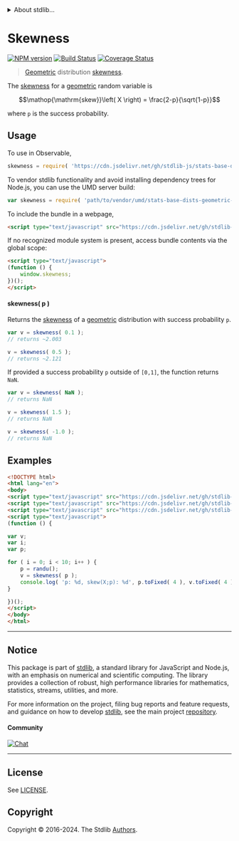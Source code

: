 <!--

@license Apache-2.0

Copyright (c) 2018 The Stdlib Authors.

Licensed under the Apache License, Version 2.0 (the "License");
you may not use this file except in compliance with the License.
You may obtain a copy of the License at

   http://www.apache.org/licenses/LICENSE-2.0

Unless required by applicable law or agreed to in writing, software
distributed under the License is distributed on an "AS IS" BASIS,
WITHOUT WARRANTIES OR CONDITIONS OF ANY KIND, either express or implied.
See the License for the specific language governing permissions and
limitations under the License.

-->


<details>
  <summary>
    About stdlib...
  </summary>
  <p>We believe in a future in which the web is a preferred environment for numerical computation. To help realize this future, we've built stdlib. stdlib is a standard library, with an emphasis on numerical and scientific computation, written in JavaScript (and C) for execution in browsers and in Node.js.</p>
  <p>The library is fully decomposable, being architected in such a way that you can swap out and mix and match APIs and functionality to cater to your exact preferences and use cases.</p>
  <p>When you use stdlib, you can be absolutely certain that you are using the most thorough, rigorous, well-written, studied, documented, tested, measured, and high-quality code out there.</p>
  <p>To join us in bringing numerical computing to the web, get started by checking us out on <a href="https://github.com/stdlib-js/stdlib">GitHub</a>, and please consider <a href="https://opencollective.com/stdlib">financially supporting stdlib</a>. We greatly appreciate your continued support!</p>
</details>

# Skewness

[![NPM version][npm-image]][npm-url] [![Build Status][test-image]][test-url] [![Coverage Status][coverage-image]][coverage-url] <!-- [![dependencies][dependencies-image]][dependencies-url] -->

> [Geometric][geometric-distribution] distribution [skewness][skewness].

<!-- Section to include introductory text. Make sure to keep an empty line after the intro `section` element and another before the `/section` close. -->

<section class="intro">

The [skewness][skewness] for a [geometric][geometric-distribution] random variable is

<!-- <equation class="equation" label="eq:geometric_skewness" align="center" raw="\operatorname{skew}\left( X \right) = \frac{2-p}{\sqrt{1-p}}" alt="Skewness for a geometric distribution."> -->

```math
\mathop{\mathrm{skew}}\left( X \right) = \frac{2-p}{\sqrt{1-p}}
```

<!-- <div class="equation" align="center" data-raw-text="\operatorname{skew}\left( X \right) = \frac{2-p}{\sqrt{1-p}}" data-equation="eq:geometric_skewness">
    <img src="https://cdn.jsdelivr.net/gh/stdlib-js/stdlib@51534079fef45e990850102147e8945fb023d1d0/lib/node_modules/@stdlib/stats/base/dists/geometric/skewness/docs/img/equation_geometric_skewness.svg" alt="Skewness for a geometric distribution.">
    <br>
</div> -->

<!-- </equation> -->

where `p` is the success probability.

</section>

<!-- /.intro -->

<!-- Package usage documentation. -->



<section class="usage">

## Usage

To use in Observable,

```javascript
skewness = require( 'https://cdn.jsdelivr.net/gh/stdlib-js/stats-base-dists-geometric-skewness@umd/browser.js' )
```

To vendor stdlib functionality and avoid installing dependency trees for Node.js, you can use the UMD server build:

```javascript
var skewness = require( 'path/to/vendor/umd/stats-base-dists-geometric-skewness/index.js' )
```

To include the bundle in a webpage,

```html
<script type="text/javascript" src="https://cdn.jsdelivr.net/gh/stdlib-js/stats-base-dists-geometric-skewness@umd/browser.js"></script>
```

If no recognized module system is present, access bundle contents via the global scope:

```html
<script type="text/javascript">
(function () {
    window.skewness;
})();
</script>
```

#### skewness( p )

Returns the [skewness][skewness] of a [geometric][geometric-distribution] distribution with success probability `p`.

```javascript
var v = skewness( 0.1 );
// returns ~2.003

v = skewness( 0.5 );
// returns ~2.121
```

If provided a success probability `p` outside of `[0,1]`, the function returns `NaN`.

```javascript
var v = skewness( NaN );
// returns NaN

v = skewness( 1.5 );
// returns NaN

v = skewness( -1.0 );
// returns NaN
```

</section>

<!-- /.usage -->

<!-- Package usage notes. Make sure to keep an empty line after the `section` element and another before the `/section` close. -->

<section class="notes">

</section>

<!-- /.notes -->

<!-- Package usage examples. -->

<section class="examples">

## Examples

<!-- eslint no-undef: "error" -->

```html
<!DOCTYPE html>
<html lang="en">
<body>
<script type="text/javascript" src="https://cdn.jsdelivr.net/gh/stdlib-js/random-base-randu@umd/browser.js"></script>
<script type="text/javascript" src="https://cdn.jsdelivr.net/gh/stdlib-js/math-base-special-round@umd/browser.js"></script>
<script type="text/javascript" src="https://cdn.jsdelivr.net/gh/stdlib-js/stats-base-dists-geometric-skewness@umd/browser.js"></script>
<script type="text/javascript">
(function () {

var v;
var i;
var p;

for ( i = 0; i < 10; i++ ) {
    p = randu();
    v = skewness( p );
    console.log( 'p: %d, skew(X;p): %d', p.toFixed( 4 ), v.toFixed( 4 ) );
}

})();
</script>
</body>
</html>
```

</section>

<!-- /.examples -->

<!-- Section to include cited references. If references are included, add a horizontal rule *before* the section. Make sure to keep an empty line after the `section` element and another before the `/section` close. -->

<section class="references">

</section>

<!-- /.references -->

<!-- Section for related `stdlib` packages. Do not manually edit this section, as it is automatically populated. -->

<section class="related">

</section>

<!-- /.related -->

<!-- Section for all links. Make sure to keep an empty line after the `section` element and another before the `/section` close. -->


<section class="main-repo" >

* * *

## Notice

This package is part of [stdlib][stdlib], a standard library for JavaScript and Node.js, with an emphasis on numerical and scientific computing. The library provides a collection of robust, high performance libraries for mathematics, statistics, streams, utilities, and more.

For more information on the project, filing bug reports and feature requests, and guidance on how to develop [stdlib][stdlib], see the main project [repository][stdlib].

#### Community

[![Chat][chat-image]][chat-url]

---

## License

See [LICENSE][stdlib-license].


## Copyright

Copyright &copy; 2016-2024. The Stdlib [Authors][stdlib-authors].

</section>

<!-- /.stdlib -->

<!-- Section for all links. Make sure to keep an empty line after the `section` element and another before the `/section` close. -->

<section class="links">

[npm-image]: http://img.shields.io/npm/v/@stdlib/stats-base-dists-geometric-skewness.svg
[npm-url]: https://npmjs.org/package/@stdlib/stats-base-dists-geometric-skewness

[test-image]: https://github.com/stdlib-js/stats-base-dists-geometric-skewness/actions/workflows/test.yml/badge.svg?branch=v0.2.1
[test-url]: https://github.com/stdlib-js/stats-base-dists-geometric-skewness/actions/workflows/test.yml?query=branch:v0.2.1

[coverage-image]: https://img.shields.io/codecov/c/github/stdlib-js/stats-base-dists-geometric-skewness/main.svg
[coverage-url]: https://codecov.io/github/stdlib-js/stats-base-dists-geometric-skewness?branch=main

<!--

[dependencies-image]: https://img.shields.io/david/stdlib-js/stats-base-dists-geometric-skewness.svg
[dependencies-url]: https://david-dm.org/stdlib-js/stats-base-dists-geometric-skewness/main

-->

[chat-image]: https://img.shields.io/gitter/room/stdlib-js/stdlib.svg
[chat-url]: https://app.gitter.im/#/room/#stdlib-js_stdlib:gitter.im

[stdlib]: https://github.com/stdlib-js/stdlib

[stdlib-authors]: https://github.com/stdlib-js/stdlib/graphs/contributors

[umd]: https://github.com/umdjs/umd
[es-module]: https://developer.mozilla.org/en-US/docs/Web/JavaScript/Guide/Modules

[deno-url]: https://github.com/stdlib-js/stats-base-dists-geometric-skewness/tree/deno
[deno-readme]: https://github.com/stdlib-js/stats-base-dists-geometric-skewness/blob/deno/README.md
[umd-url]: https://github.com/stdlib-js/stats-base-dists-geometric-skewness/tree/umd
[umd-readme]: https://github.com/stdlib-js/stats-base-dists-geometric-skewness/blob/umd/README.md
[esm-url]: https://github.com/stdlib-js/stats-base-dists-geometric-skewness/tree/esm
[esm-readme]: https://github.com/stdlib-js/stats-base-dists-geometric-skewness/blob/esm/README.md
[branches-url]: https://github.com/stdlib-js/stats-base-dists-geometric-skewness/blob/main/branches.md

[stdlib-license]: https://raw.githubusercontent.com/stdlib-js/stats-base-dists-geometric-skewness/main/LICENSE

[geometric-distribution]: https://en.wikipedia.org/wiki/Geometric_distribution

[skewness]: https://en.wikipedia.org/wiki/Skewness

</section>

<!-- /.links -->
